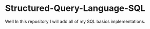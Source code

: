 # Structured-Query-Language-SQL
Well In this repository I will add all of my SQL basics implementations.
